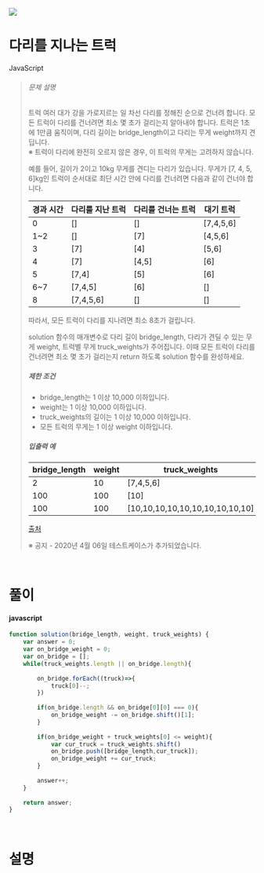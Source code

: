 ![](/img/programmers.png)

# 다리를 지나는 트럭

JavaScript

>###### 문제 설명
>
>트럭 여러 대가 강을 가로지르는 일 차선 다리를 정해진 순으로 건너려 합니다. 모든 트럭이 다리를 건너려면 최소 몇 초가 걸리는지 알아내야 합니다. 트럭은 1초에 1만큼 움직이며, 다리 길이는 bridge_length이고 다리는 무게 weight까지 견딥니다.\
>※ 트럭이 다리에 완전히 오르지 않은 경우, 이 트럭의 무게는 고려하지 않습니다.
>
>예를 들어, 길이가 2이고 10kg 무게를 견디는 다리가 있습니다. 무게가 [7, 4, 5, 6]kg인 트럭이 순서대로 최단 시간 안에 다리를 건너려면 다음과 같이 건너야 합니다.
>
>| 경과 시간 | 다리를 지난 트럭 | 다리를 건너는 트럭 | 대기 트럭 |
>| --- | --- | --- | --- |
>| 0 | [] | [] | [7,4,5,6] |
>| 1~2 | [] | [7] | [4,5,6] |
>| 3 | [7] | [4] | [5,6] |
>| 4 | [7] | [4,5] | [6] |
>| 5 | [7,4] | [5] | [6] |
>| 6~7 | [7,4,5] | [6] | [] |
>| 8 | [7,4,5,6] | [] | [] |
>
>따라서, 모든 트럭이 다리를 지나려면 최소 8초가 걸립니다.
>
>solution 함수의 매개변수로 다리 길이 bridge_length, 다리가 견딜 수 있는 무게 weight, 트럭별 무게 truck_weights가 주어집니다. 이때 모든 트럭이 다리를 건너려면 최소 몇 초가 걸리는지 return 하도록 solution 함수를 완성하세요.
>
>##### 제한 조건
>
>-   bridge_length는 1 이상 10,000 이하입니다.
>-   weight는 1 이상 10,000 이하입니다.
>-   truck_weights의 길이는 1 이상 10,000 이하입니다.
>-   모든 트럭의 무게는 1 이상 weight 이하입니다.
>
>##### 입출력 예
>
>| bridge_length | weight | truck_weights | return |
>| --- | --- | --- | --- |
>| 2 | 10 | [7,4,5,6] | 8 |
>| 100 | 100 | [10] | 101 |
>| 100 | 100 | [10,10,10,10,10,10,10,10,10,10] | 110 |
>
>[출처](http://icpckorea.org/2016/ONLINE/problem.pdf)
>
>※ 공지 - 2020년 4월 06일 테스트케이스가 추가되었습니다.

<br/>

# 풀이

#### javascript
```javascript
function solution(bridge_length, weight, truck_weights) {
    var answer = 0;
    var on_bridge_weight = 0;
    var on_bridge = [];
    while(truck_weights.length || on_bridge.length){
        
        on_bridge.forEach((truck)=>{
            truck[0]--;
        })
        
        if(on_bridge.length && on_bridge[0][0] === 0){
            on_bridge_weight -= on_bridge.shift()[1];
        }
        
        if(on_bridge_weight + truck_weights[0] <= weight){
            var cur_truck = truck_weights.shift()
            on_bridge.push([bridge_length,cur_truck]);
            on_bridge_weight += cur_truck;
        }
    
        answer++;
    }
    
    return answer;
}
```

<br/>

# 설명